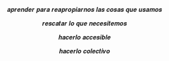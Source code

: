 

<br>
<br>
<p align="center">𝒂𝒑𝒓𝒆𝒏𝒅𝒆𝒓 𝒑𝒂𝒓𝒂 𝒓𝒆𝒂𝒑𝒓𝒐𝒑𝒊𝒂𝒓𝒏𝒐𝒔 𝒍𝒂𝒔 𝒄𝒐𝒔𝒂𝒔 𝒒𝒖𝒆 𝒖𝒔𝒂𝒎𝒐𝒔</p>

<p align="center">𝒓𝒆𝒔𝒄𝒂𝒕𝒂𝒓 𝒍𝒐 𝒒𝒖𝒆 𝒏𝒆𝒄𝒆𝒔𝒊𝒕𝒆𝒎𝒐𝒔</p>

<p align="center">𝒉𝒂𝒄𝒆𝒓𝒍𝒐 𝒂𝒄𝒄𝒆𝒔𝒊𝒃𝒍𝒆</p>

<p align="center">𝒉𝒂𝒄𝒆𝒓𝒍𝒐 𝒄𝒐𝒍𝒆𝒄𝒕𝒊𝒗𝒐</p>
<br>
<br>

